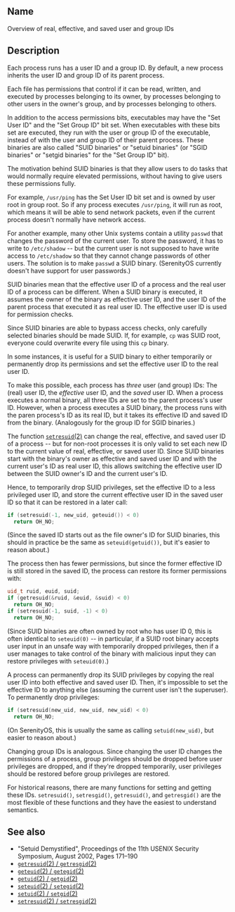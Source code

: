## Name

Overview of real, effective, and saved user and group IDs

## Description

Each process runs has a user ID and a group ID. By default, a new process inherits the user ID and group ID of its parent process.

Each file has permissions that control if it can be read, written, and executed by processes belonging to its owner, by processes belonging to other users in the owner's group, and by processes belonging to others.

In addition to the access permissions bits, executables may have the "Set User ID"  and the "Set Group ID" bit set. When executables with these bits set are executed, they run with the user or group ID of the executable, instead of with the user and group ID of their parent process. These binaries are also called "SUID binaries" or "setuid binaries" (or "SGID binaries" or "setgid binaries" for the "Set Group ID" bit).

The motivation behind SUID binaries is that they allow users to do tasks that would normally require elevated permissions, without having to give users these permissions fully.

For example, `/usr/ping` has the Set User ID bit set and is owned by user root in group root. So if any process executes `/usr/ping`, it will run as root, which means it will be able to send network packets, even if the current process doesn't normally have network access.

For another example, many other Unix systems contain a utility `passwd` that changes the password of the current user. To store the password, it has to write to `/etc/shadow` -- but the current user is not supposed to have write access to `/etc/shadow` so that they cannot change passwords of other users. The solution is to make `passwd` a SUID binary. (SerenityOS currently doesn't have support for user passwords.)

SUID binaries mean that the effective user ID of a process and the real user ID of a process can be different. When a SUID binary is executed, it assumes the owner of the binary as effective user ID, and the user ID of the parent process that executed it as real user ID. The effective user ID is used for permission checks.

Since SUID binaries are able to bypass access checks, only carefully selected binaries should be made SUID. If, for example, `cp` was SUID root, everyone could overwrite every file using this `cp` binary.

In some instances, it is useful for a SUID binary to either temporarily or permanently drop its permissions and set the effective user ID to the real user ID.

To make this possible, each process has *three* user (and group) IDs: The (real) user ID, the *effective* user ID, and the *saved* user ID. When a process executes a normal binary, all three IDs are set to the parent process's user ID. However, when a process executes a SUID binary, the process runs with the paren process's ID as its real ID, but it takes its effective ID and saved ID from the binary. (Analogously for the group ID for SGID binaries.)

The function [`setresuid`(2)](../man2/getresuid.md) can change the real, effective, and saved user ID of a process -- but for non-root processes it is only valid to set each new ID to the current value of real, effective, or saved user ID. Since SUID binaries start with the binary's owner as effective and saved user ID and with the current user's ID as real user ID, this allows switching the effective user ID between the SUID owner's ID and the current user's ID.

Hence, to temporarily drop SUID privileges, set the effective ID to a less privileged user ID, and store the current effective user ID in the saved user ID so that it can be restored in a later call:

```c++
if (setresuid(-1, new_uid, geteuid()) < 0)
  return OH_NO;
```

(Since the saved ID starts out as the file owner's ID for SUID binaries, this should in practice be the same as `seteuid(getuid())`, but it's easier to reason about.)

The process then has fewer permissions, but since the former effective ID is still stored in the saved ID, the process can restore its former permissions with:

```c++
uid_t ruid, euid, suid;
if (getresuid(&ruid, &euid, &suid) < 0)
  return OH_NO;
if (setresuid(-1, suid, -1) < 0)
  return OH_NO;
```

(Since SUID binaries are often owned by root who has user ID 0, this is often identical to `seteuid(0)` -- in particular, if a SUID root binary accepts user input in an unsafe way with temporarily dropped privileges, then if a user manages to take control of the binary with malicious input they can restore privileges with `seteuid(0)`.)

A process can permanently drop its SUID privileges by copying the real user ID into both effective and saved user ID. Then, it's impossible to set the effective ID to anything else (assuming the current user isn't the superuser). To permanently drop privileges:

```c++
if (setresuid(new_uid, new_uid, new_uid) < 0)
  return OH_NO;
```

(On SerenityOS, this is usually the same as calling `setuid(new_uid)`, but easier to reason about.)

Changing group IDs is analogous.  Since changing the user ID changes the permissions of a process, group privileges should be dropped before user privileges are dropped, and if they're dropped temporarily, user privileges should be restored before group privileges are restored.

For historical reasons, there are many functions for setting and getting these IDs. `setresuid()`, `setresgid()`, `getresuid()`, and `getresgid()` are the most flexible of these functions and they have the easiest to understand semantics.

## See also

* "Setuid Demystified", Proceedings of the 11th USENIX Security Symposium, August 2002, Pages 171–190
* [`getresuid`(2) / `getresgid`(2)](../man2/getresuid.md)
* [`geteuid`(2) / `getegid`(2)](../man2/geteuid.md)
* [`getuid`(2) / `getgid`(2)](../man2/getuid.md)
* [`seteuid`(2) / `setegid`(2)](../man2/seteuid.md)
* [`setuid`(2) / `setgid`(2)](../man2/setuid.md)
* [`setresuid`(2) / `setresgid`(2)](../man2/setresuid.md)

